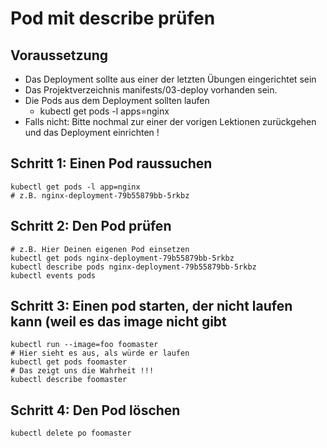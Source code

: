 # Pod mit describe prüfen 

## Voraussetzung

  * Das Deployment sollte aus einer der letzten Übungen eingerichtet sein
  * Das Projektverzeichnis manifests/03-deploy vorhanden sein.
  * Die Pods aus dem Deployment sollten laufen 
    * kubectl get pods -l apps=nginx 
  * Falls nicht: Bitte nochmal zur einer der vorigen Lektionen zurückgehen und das Deployment einrichten !


## Schritt 1: Einen Pod raussuchen 

```
kubectl get pods -l app=nginx  
# z.B. nginx-deployment-79b55879bb-5rkbz
```

## Schritt 2: Den Pod prüfen 

```
# z.B. Hier Deinen eigenen Pod einsetzen
kubectl get pods nginx-deployment-79b55879bb-5rkbz
kubectl describe pods nginx-deployment-79b55879bb-5rkbz
kubectl events pods 
```

## Schritt 3: Einen pod starten, der nicht laufen kann (weil es das image nicht gibt

```
kubectl run --image=foo foomaster
# Hier sieht es aus, als würde er laufen
kubectl get pods foomaster 
# Das zeigt uns die Wahrheit !!!
kubectl describe foomaster
```

## Schritt 4: Den Pod löschen 

```
kubectl delete po foomaster
```
